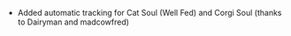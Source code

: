 * Added automatic tracking for Cat Soul (Well Fed) and Corgi Soul (thanks to Dairyman and madcowfred)
